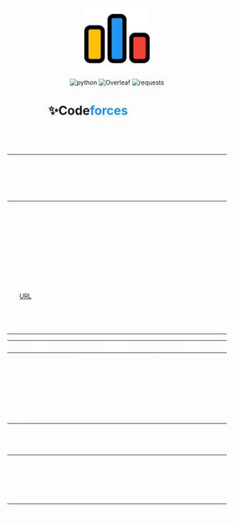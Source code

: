 <div align=center>

<img width="150" height="150" src="resources/icons/icons8-codeforces-96.png"/>

</div>

<div align=center>

![python](https://img.shields.io/badge/Python->=3.10-blue)
![Overleaf](https://img.shields.io/badge/Gradio-5.24.0-gold)
![requests](https://img.shields.io/badge/requests-2.32.3-orange)
</div>

<div align=center>

# ✨Code<font color=DodgerBlue>forces<font color=white> Querier✨


</div>

<div align=center>
</div>

## ❓ What's this

---

这是一个用于查询算法竞赛网站Codeforces上用户和比赛信息的小项目

## 🚀Quick start

---

首先安装依赖
```shell
pip install -r requirements.txt
```
运行项目
```shell
python FrontPage.py
```
CLI输出
```shell
* Running on local URL:  http://127.0.0.1:7860
```
点击[URL](http://127.0.0.1:7860)即可进入webUI

## ⚙️实现功能

---

| 功能 | 返回值 | 说明  |
| --- | --- |-----|
|获取近期比赛|包含近期即将开始和进行中的比赛信息|比赛信息以表格形式呈现|
|获取用户信息|返回用户基础信息|用户信息以实时渲染的图片呈现|
|获取用户rating|返回用户rating图表||
|查询用户在指定比赛中的提交|返回用户的提交信息||
## ✅ TODO

---

无
## 💐 感谢

---
感谢你注意到这个仓库